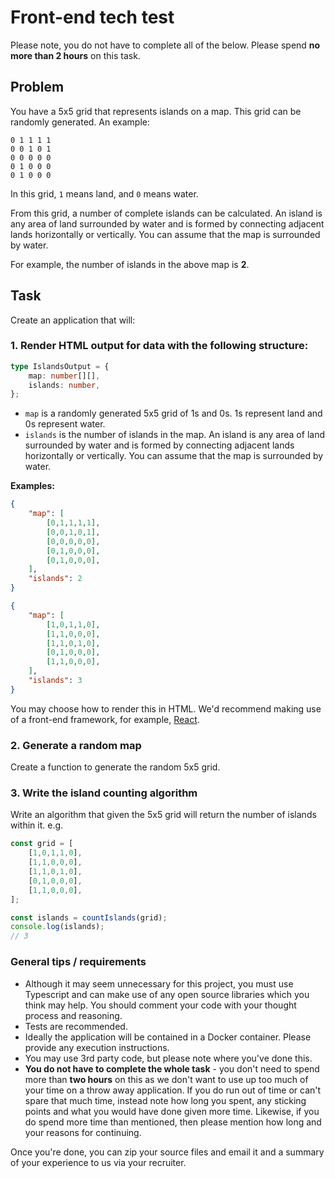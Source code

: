 # Front-end tech test

Please note, you do not have to complete all of the below. Please spend **no more than 2 hours** on this task. 

## Problem

You have a 5x5 grid that represents islands on a map. This grid can be randomly generated. An example:

```
0 1 1 1 1
0 0 1 0 1
0 0 0 0 0 
0 1 0 0 0
0 1 0 0 0
```

In this grid, `1` means land, and `0` means water.

From this grid, a number of complete islands can be calculated. An island is any area of land surrounded by water and is formed by connecting adjacent lands horizontally or vertically. You can assume that the map is surrounded by water.

For example, the number of islands in the above map is **2**.

## Task

Create an application that will:

### 1. Render HTML output for data with the following structure:

```ts
type IslandsOutput = {
    map: number[][],
    islands: number,
};
```

- `map` is a randomly generated 5x5 grid of 1s and 0s. 1s represent land and 0s represent water.
- `islands` is the number of islands in the map. An island is any area of land surrounded by water and is formed by connecting adjacent lands horizontally or vertically. You can assume that the map is surrounded by water.

**Examples:**

```json
{
    "map": [
        [0,1,1,1,1],
        [0,0,1,0,1],
        [0,0,0,0,0],
        [0,1,0,0,0],
        [0,1,0,0,0],
    ],
    "islands": 2
}
```
```json
{
    "map": [
        [1,0,1,1,0],
        [1,1,0,0,0],
        [1,1,0,1,0],
        [0,1,0,0,0],
        [1,1,0,0,0],
    ],
    "islands": 3
}
```

You may choose how to render this in HTML. We'd recommend making use of a front-end framework, for example, [React](https://reactjs.org/).

### 2. Generate a random map

Create a function to generate the random 5x5 grid.

### 3. Write the island counting algorithm

Write an algorithm that given the 5x5 grid will return the number of islands within it. e.g.

```ts
const grid = [
    [1,0,1,1,0],
    [1,1,0,0,0],
    [1,1,0,1,0],
    [0,1,0,0,0],
    [1,1,0,0,0],
];

const islands = countIslands(grid);
console.log(islands);
// 3
```

### General tips / requirements

* Although it may seem unnecessary for this project, you must use Typescript and can make use of any open source libraries which you think may help. You should comment your code with your thought process and reasoning.
* Tests are recommended.
* Ideally the application will be contained in a Docker container. Please provide any execution instructions.
* You may use 3rd party code, but please note where you've done this.
* **You do not have to complete the whole task** - you don't need to spend more than **two hours** on this as we don't want to use up too much of your time on a throw away application. If you do run out of time or can't spare that much time, instead note how long you spent, any sticking points and what you would have done given more time. Likewise, if you do spend more time than mentioned, then please mention how long and your reasons for continuing.

Once you're done, you can zip your source files and email it and a summary of your experience to us via your recruiter.
